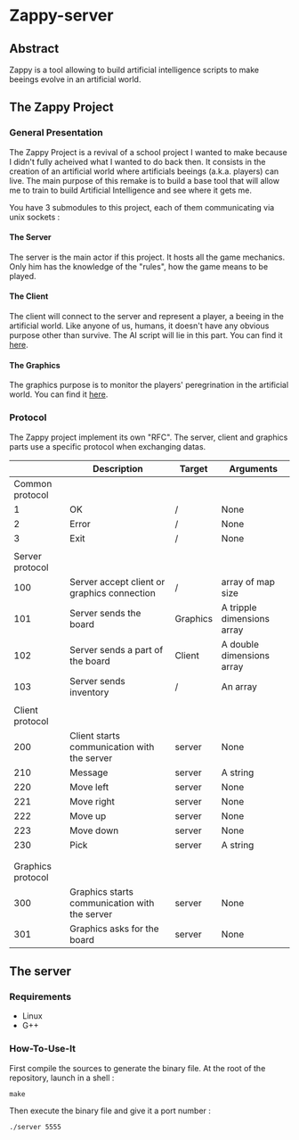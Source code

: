 # Zappy-server

## Abstract

Zappy is a tool allowing to build artificial intelligence scripts to make beeings evolve in an artificial world.

## The Zappy Project

### General Presentation

The Zappy Project is a revival of a school project I wanted to make because I didn't fully acheived what I wanted to do back then.
It consists in the creation of an artificial world where artificials beeings (a.k.a. players) can live.
The main purpose of this remake is to build a base tool that will allow me to train to build Artificial Intelligence and see where it gets me.

You have 3 submodules to this project, each of them communicating via unix sockets :

#### The Server

The server is the main actor if this project. It hosts all the game mechanics. Only him has the knowledge of the "rules", how the game means to be played.

#### The Client

The client will connect to the server and represent a player, a beeing in the artificial world. Like anyone of us, humans, it doesn't have any obvious purpose other than survive.
The AI script will lie in this part.
You can find it [here](https://github.com/erwan-simon/Zappy-client).

#### The Graphics

The graphics purpose is to monitor the players' peregrination in the artificial world.
You can find it [here](https://github.com/erwan-simon/Zappy-graphics).

### Protocol

The Zappy project implement its own "RFC". The server, client and graphics parts use a specific protocol when exchanging datas.


| 		            | Description                                   | Target   | Arguments                  |
|-------------------|-----------------------------------------------|----------|----------------------------|
| Common protocol   |                                               |          |                            |
| 1                 | OK                                            | /        | None                       |
| 2                 | Error                                         | /        | None                       |
| 3                 | Exit                                          | /        | None                       |
|                   |                                               |          |                            |
| Server protocol   |                                               |          |                            |
| 100               | Server accept client or graphics connection   | /        | array of map size          |
| 101               | Server sends the board                        | Graphics | A tripple dimensions array |
| 102               | Server sends a part of the board              | Client   | A double dimensions array  |
| 103               | Server sends inventory                        | /        | An array                   |
|                   |                                               |          |                            |
| Client protocol   |                                               |          |                            |
| 200               | Client starts communication with the server   | server   | None                       |
| 210               | Message                                       | server   | A string                   |
| 220               | Move left                                     | server   | None                       |
| 221               | Move right                                    | server   | None                       |
| 222               | Move up                                       | server   | None                       |
| 223               | Move down                                     | server   | None                       |
| 230               | Pick                                          | server   | A string                   |
|                   |                                               |          |                            |
|                   |                                               |          |                            |
| Graphics protocol |                                               |          |                            |
| 300               | Graphics starts communication with the server | server   | None                       |
| 301               | Graphics asks for the board                   | server   | None                       |

## The server

### Requirements

 - Linux
 - G++

### How-To-Use-It

First compile the sources to generate the binary file. At the root of the repository, launch in a shell :
```
make
```

Then execute the binary file and give it a port number :
```
./server 5555
```
